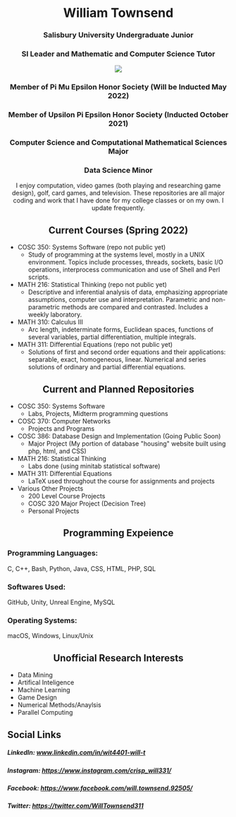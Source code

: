 <h1 align="center">William Townsend</h1>

<h3 align="center">Salisbury University Undergraduate Junior</h3>

<h3 align="center">SI Leader and Mathematic and Computer Science Tutor</h3>

<p align="center">
  <img src="https://contracting.ggibuilds.com/wp-content/uploads/2019/03/SU_Logo_color.jpg?raw=true"/>
</p>

<h3 align="center">Member of Pi Mu Epsilon Honor Society (Will be Inducted May 2022)</h3>

<h3 align="center">Member of Upsilon Pi Epsilon Honor Society (Inducted October 2021)</h3>

<h3 align="center">Computer Science and Computational Mathematical Sciences Major</h3>

<h3 align="center">Data Science Minor</h3>

<div align="center">I enjoy computation, video games (both playing and researching game design), golf, card games, and television. These repositories are all major coding and work that I have done for my college classes or on my own. I update frequently.</div>

<h2 align="center">Current Courses (Spring 2022)</h2>

* COSC 350: Systems Software (repo not public yet)
  * Study of programming at the systems level, mostly in a UNIX environment. Topics include processes, threads, sockets, basic I/O operations, interprocess communication and use of Shell and Perl scripts. 
* MATH 216: Statistical Thinking (repo not public yet)
  * Descriptive and inferential analysis of data, emphasizing appropriate assumptions, computer use and interpretation. Parametric and non-parametric methods are compared and contrasted. Includes a weekly laboratory.
* MATH 310: Calculus III
  * Arc length, indeterminate forms, Euclidean spaces, functions of several variables, partial differentiation, multiple integrals.  
* MATH 311: Differential Equations (repo not public yet)
  *	 Solutions of first and second order equations and their applications: separable, exact, homogeneous, linear. Numerical and series solutions of ordinary and partial differential equations.

<h2 align="center">Current and Planned Repositories</h2>

* COSC 350: Systems Software
  * Labs, Projects, Midterm programming questions
* COSC 370: Computer Networks
  * Projects and Programs
* COSC 386: Database Design and Implementation (Going Public Soon)
  * Major Project (My portion of database "housing" website built using php, html, and CSS)
* MATH 216: Statistical Thinking
  * Labs done (using minitab statistical software)
* MATH 311: Differential Equations
  * LaTeX used throughout the course for assignments and projects
* Various Other Projects
  * 200 Level Course Projects
  * COSC 320 Major Project (Decision Tree)
  * Personal Projects

<h2 align="center">Programming Expeience</h2>

### Programming Languages: 
C, C++, Bash, Python, Java, CSS, HTML, PHP, SQL
### Softwares Used: 
GitHub, Unity, Unreal Engine, MySQL
### Operating Systems:
macOS, Windows, Linux/Unix

<h2 align="center">Unofficial Research Interests</h2>

* Data Mining
* Artifical Inteligence
* Machine Learning
* Game Design
* Numerical Methods/Anaylsis
* Parallel Computing

## Social Links
##### LinkedIn: www.linkedin.com/in/wit4401-will-t 
##### Instagram: https://www.instagram.com/crisp_will331/ 
##### Facebook: https://www.facebook.com/will.townsend.92505/ 
##### Twitter: https://twitter.com/WillTownsend311

